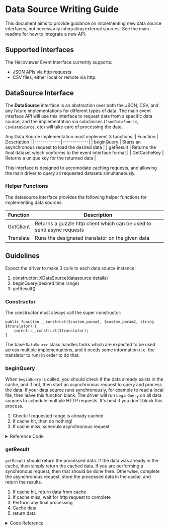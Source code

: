 # Data Source Writing Guide

This document aims to provide guidance on implementing new data source
interfaces, not necessarily integrating external sources. See the main
readme for how to integrate a new API.

## Supported Interfaces

The Helioviewer Event Interface currently supports:
- JSON APIs via http requests
- CSV files, either local or remote via http.

## DataSource Interface

The **DataSource** interface is an abstraction over both the JSON, CSV, and
any future implementations for different types of data. The main event interface
API will use this interface to request data from a specific data source, and the
implementation via subclasses (`JsonDataSource`, `CsvDataSource`, etc) will take
care of processing the data.

Any Data Source implementation must implement 3 functions:
| Function    | Description |
|-------------|-------------|
| beginQuery  | Starts an asynchronous request to load the desired data |
| getResult   | Returns the final dataset which conforms to the event interface format |
| GetCacheKey | Returns a unique key for the returned data |

This interface is designed to accomodate caching requests, and allowing the
main driver to query all requested datasets simultaneously.

### Helper Functions

The datasource interface provides the following helper functions for implementing
data sources:

| Function  | Description |
|-----------|-------------|
| GetClient | Returns a guzzle http client which can be used to send async requests |
| Translate | Runs the designated translator on the given data |


## Guidelines

Expect the driver to make 3 calls to each data source instance:

1. constructor: XDataSource(datasource details)
2. beginQuery(desired time range)
3. getResult()

### Constructor
The constructor must always call the super constructor:
```
public function __construct($custom_param1, $custom_param2, string $translator) {
    parent::__construct($translator);
}
```

The base `DataSource` class handles tasks which are expected to be used across
multiple implementations, and it needs some information (i.e. the translator
to run) in order to do that.

### beginQuery

When `beginQuery` is called, you should check if the data already exists in the
cache, and if not, then start an asynchronous request to query
and process the data. If your data source runs synchronously, for example to
read a local file, then leave this function blank. The driver will run `beginQuery`
on all data sources to schedule multiple HTTP requests. It's best if you don't
block this process.

1. Check if requested range is already cached
2. If cache hit, then do nothing!
3. If cache miss, schedule asynchronous request

<details>
<summary>Reference Code</summary>

For scheduling asynchronous requests, follow this (pseudo?)code:
```php
// Get the cache key for this request (Data should be cached on the hour)
$key = $this->GetCacheKey(params);
// Place cache in an instance variable so it can be used later without calling Cache::Get again.
$this->$cache = Cache::Get($key);
// If data is already in the cache, then do nothing
if ($this->cache->isHit()) {
    return;
}
// On cache miss, kick off the http request
// Get a reference to the Guzzle\HttpClient
$client = $this->GetClient();
// Make an asynchronous request
$request = $client->requestAsync(query parameters);
// Define the work to be done when the request is complete
$request->then(function (ResponseInterface $response) {
    $data = custom_response_parser($response);
    return $this->Translate($data);
});
```

</details>

### getResult

`getResult` should return the processed data. If the data was already in the cache,
then simply return the cached data. If you are performing a synchronous request,
then that should be done here. Otherwise, complete the asynchronous request,
store the processed data in the cache, and return the results.

1. If cache hit, return data from cache
2. If cache miss, wait for http request to complete
3. Perform any final processing
4. Cache data
5. return data

<details>
<summary>Code Reference</summary>

```php
// Assume you stored the results of Cache::Get into $this->cache
if ($this->cache && $this->cache->isHit()) {
    return $this->cache->get();
}

// Cache miss.
// If you followed the previous code reference, this will be the processed data
$data = $this->request->wait();
// Save data to the cache for future requests
Cache::Set($this->cache->getKey(), Cache::DefaultExpiry(params), $data);
return $data;
```

</details>